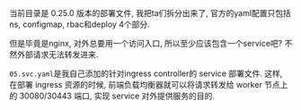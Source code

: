 当前目录是 0.25.0 版本的部署文件, 我把ta们拆分出来了, 官方的yaml配置只包括ns, configmap, rbac和deploy 4个部分.

但是毕竟是nginx, 对外总要用一个访问入口, 所以至少应该包含一个service吧? 不然外部请求无法转发进来.

`05.svc.yaml`是我自己添加的针对ingress controller的 service 部署文件. 这样, 在部署 ingress 资源的时候, 前端负载均衡器就可以将请求转发给 worker 节点上的 30080/30443 端口, 实现 service 对外提供服务的目的.

